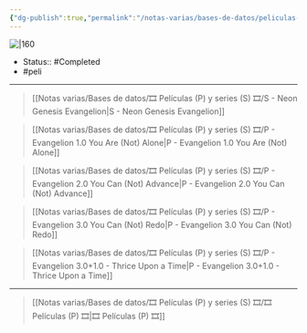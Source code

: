 ```yaml
---
{"dg-publish":true,"permalink":"/notas-varias/bases-de-datos/peliculas-p-y-series-s/p-evangelion-3-0-you-can-not-redo/"}
---
```



![|160](https://m.media-amazon.com/images/M/MV5BYjI5Zjg0MDItODc5Yi00NzM4LWFmYzctOTg4ZDZiYmZkYjdiXkEyXkFqcGdeQXVyNTkwNzYyODM@._V1_SX300.jpg)

- Status:: #Completed  
- #peli 

---

> [[Notas varias/Bases de datos/🎞️ Películas (P) y series (S) 🎞️/S - Neon Genesis Evangelion\|S - Neon Genesis Evangelion]]

> [[Notas varias/Bases de datos/🎞️ Películas (P) y series (S) 🎞️/P - Evangelion 1.0 You Are (Not) Alone\|P - Evangelion 1.0 You Are (Not) Alone]]

> [[Notas varias/Bases de datos/🎞️ Películas (P) y series (S) 🎞️/P - Evangelion 2.0 You Can (Not) Advance\|P - Evangelion 2.0 You Can (Not) Advance]]

> [[Notas varias/Bases de datos/🎞️ Películas (P) y series (S) 🎞️/P - Evangelion 3.0 You Can (Not) Redo\|P - Evangelion 3.0 You Can (Not) Redo]]

> [[Notas varias/Bases de datos/🎞️ Películas (P) y series (S) 🎞️/P - Evangelion 3.0+1.0 - Thrice Upon a Time\|P - Evangelion 3.0+1.0 - Thrice Upon a Time]]

---

> [[Notas varias/Bases de datos/🎞️ Películas (P) y series (S) 🎞️/🎞️ Películas (P) 🎞️\|🎞️ Películas (P) 🎞️]]